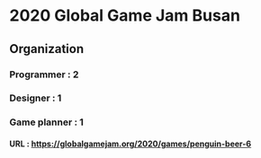 # 2020 Global Game Jam Busan

## Organization

### Programmer : 2
### Designer : 1
### Game planner : 1


#### URL :  https://globalgamejam.org/2020/games/penguin-beer-6
